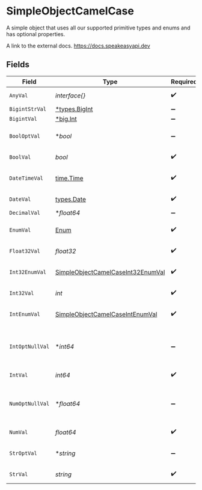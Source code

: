 # SimpleObjectCamelCase

A simple object that uses all our supported primitive types and enums and has optional properties.

A link to the external docs.
<https://docs.speakeasyapi.dev>


## Fields

| Field                                                                                         | Type                                                                                          | Required                                                                                      | Description                                                                                   | Example                                                                                       |
| --------------------------------------------------------------------------------------------- | --------------------------------------------------------------------------------------------- | --------------------------------------------------------------------------------------------- | --------------------------------------------------------------------------------------------- | --------------------------------------------------------------------------------------------- |
| `AnyVal`                                                                                      | *interface{}*                                                                                 | :heavy_check_mark:                                                                            | An any property.                                                                              |                                                                                               |
| `BigintStrVal`                                                                                | [*types.BigInt](../../types/bigint.md)                                                        | :heavy_minus_sign:                                                                            | N/A                                                                                           |                                                                                               |
| `BigintVal`                                                                                   | [*big.Int](https://pkg.go.dev/math/big#Int)                                                   | :heavy_minus_sign:                                                                            | N/A                                                                                           |                                                                                               |
| `BoolOptVal`                                                                                  | **bool*                                                                                       | :heavy_minus_sign:                                                                            | An optional boolean property.                                                                 | true                                                                                          |
| `BoolVal`                                                                                     | *bool*                                                                                        | :heavy_check_mark:                                                                            | A boolean property.                                                                           | true                                                                                          |
| `DateTimeVal`                                                                                 | [time.Time](https://pkg.go.dev/time#Time)                                                     | :heavy_check_mark:                                                                            | A date-time property.                                                                         | 2020-01-01T00:00:00Z                                                                          |
| `DateVal`                                                                                     | [types.Date](../../types/date.md)                                                             | :heavy_check_mark:                                                                            | A date property.                                                                              | 2020-01-01                                                                                    |
| `DecimalVal`                                                                                  | **float64*                                                                                    | :heavy_minus_sign:                                                                            | N/A                                                                                           |                                                                                               |
| `EnumVal`                                                                                     | [Enum](../../models/shared/enum.md)                                                           | :heavy_check_mark:                                                                            | A string based enum                                                                           | two                                                                                           |
| `Float32Val`                                                                                  | *float32*                                                                                     | :heavy_check_mark:                                                                            | A float32 property.                                                                           | 2.2222222                                                                                     |
| `Int32EnumVal`                                                                                | [SimpleObjectCamelCaseInt32EnumVal](../../models/shared/simpleobjectcamelcaseint32enumval.md) | :heavy_check_mark:                                                                            | An int32 enum property.                                                                       | 69                                                                                            |
| `Int32Val`                                                                                    | *int*                                                                                         | :heavy_check_mark:                                                                            | An int32 property.                                                                            | 1                                                                                             |
| `IntEnumVal`                                                                                  | [SimpleObjectCamelCaseIntEnumVal](../../models/shared/simpleobjectcamelcaseintenumval.md)     | :heavy_check_mark:                                                                            | An integer enum property.                                                                     | 3                                                                                             |
| `IntOptNullVal`                                                                               | **int64*                                                                                      | :heavy_minus_sign:                                                                            | An optional integer property will be null for tests.                                          | 999999                                                                                        |
| `IntVal`                                                                                      | *int64*                                                                                       | :heavy_check_mark:                                                                            | An integer property.                                                                          | 999999                                                                                        |
| `NumOptNullVal`                                                                               | **float64*                                                                                    | :heavy_minus_sign:                                                                            | An optional number property will be null for tests.                                           | 1.1                                                                                           |
| `NumVal`                                                                                      | *float64*                                                                                     | :heavy_check_mark:                                                                            | A number property.                                                                            | 1.1                                                                                           |
| `StrOptVal`                                                                                   | **string*                                                                                     | :heavy_minus_sign:                                                                            | An optional string property.                                                                  | optional example                                                                              |
| `StrVal`                                                                                      | *string*                                                                                      | :heavy_check_mark:                                                                            | A string property.                                                                            | example                                                                                       |